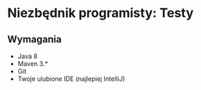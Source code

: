 # Niezbędnik programisty: Testy

## Wymagania
* Java 8
* Maven 3.*
* Git
* Twoje ulubione IDE (najlepiej IntelliJ)